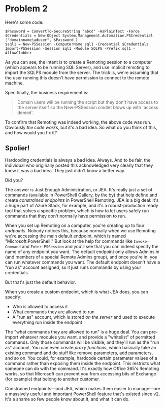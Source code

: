 # Problem 2
Here's some code:

```
$Password = ConvertTo-SecureString "abcd" -AsPlainText -Force
$Credentials = New-Object System.Management.Automation.PSCredential ("domainname\aduser", $Password )
$sql1 = New-PSSession -ComputerName sql1 -Credential $Credentials
Import-PSSession -Session sql1 -Module SQLPS -Prefix sql1 -AllowClobber
```

As you can see, the intent is to create a Remoting session to a computer (which appears to be running SQL Server), and use implicit remoting to import the SQLPS module from the server. The trick is, we're assuming that the user running this doesn't have permission to connect to the remote machine.

Specifically, the business requirement is:

> Domain users will be running the script but they don't have access to the server itself so the New-PSSession cmdlet blows up with 'access denied'. 

To confirm that Remoting was indeed working, the above code was run. Obviously _the code works_, but it's a bad idea. So what do you think of this, and how would you fix it?

## Spolier!
Hardcoding credentials is always a bad idea. Always. And to be fair, the individual who originally posted this acknowledged very clearly that they knew it was a bad idea. They just didn't know a better way.

Did you?

The answer is Just Enough Administration, or JEA. It's really just a set of commands (available in PowerShell Gallery, by the by) that help define and create _constrained endpoints_ in PowerShell Remoting. JEA is a big deal: it's a huge part of Azure Stack, for example, and it's a robust-production ready tool that solves a specific problem, which is how to let users safely run commands that they don't normally have permission to run.

When you set up Remoting on a computer, you're creating up to four _endpoints_. Nobody notices this, because normally when we use Remoting we're accessing the main default endpoint, which is named "Microsoft.PowerShell." But look at the help for commands like `Invoke-Command` and `Enter-PSSession` and you'll see that you can indeed specify the name of any endpoint you want. The default endpoint only allows Admins in (and members of a special Remote Admins group), and once you're in, you can run whatever commands you want. The default endpoint doesn't have a "run as" account assigned, so it just runs commands by using your credentials.

But that's just the default behavior.

When you create a custom endpoint, which is what JEA does, you can specify:

* Who is allowed to access it
* What commands they are allowed to run
* A "run as" account, which is stored _on the server_ and used to execute everything run inside the endpoint

The "what commands they are allowed to run" is a huge deal. You can pre-import whatever modules you want, and provide a "whitelist" of permitted commands. Only those commands will be visible, and they'll run as the "run as" account. You can even create _proxy functions_, which basically take an existing command and do stuff like remove parameters, add parameters, and so on. You could, for example, hardcode certain parameter values of a command rather than exposing them inside the endpoint. This restricts what someone can do with the command. It's exactly how Office 365's Remoting works, so that Microsoft can prevent you from accessing bits of Exchange (for example) that belong to another customer. 

Constrained endpoints—and JEA, which makes them easier to manage—are a massively useful and important PowerShell feature that's existed since v2. It's a shame so few people know about it, and what it can do.